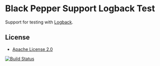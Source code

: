 Black Pepper Support Logback Test
=================================

Support for testing with [Logback](http://logback.qos.ch/).

License
-------

* [Apache License 2.0](http://www.apache.org/licenses/LICENSE-2.0.html)

[![Build Status](https://travis-ci.org/BlackPepperSoftware/bp-support-logback-test.svg?branch=master)](https://travis-ci.org/BlackPepperSoftware/bp-support-logback-test)
